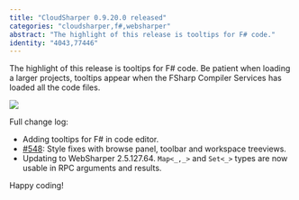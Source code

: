 ```yaml
---
title: "CloudSharper 0.9.20.0 released"
categories: "cloudsharper,f#,websharper"
abstract: "The highlight of this release is tooltips for F# code."
identity: "4043,77446"
---
```

The highlight of this release is tooltips for F# code. Be patient when loading a larger projects, tooltips appear when the FSharp Compiler Services has loaded all the code files.

![](https://i.imgur.com/l9t30Nt.png)

Full change log:

 * Adding tooltips for F# in code editor.
 * [#548](https://bitbucket.org/IntelliFactory/cloudsharper/issue/548/): Style fixes with browse panel, toolbar and workspace treeviews.
 * Updating to WebSharper 2.5.127.64. `Map<_,_>` and `Set<_>` types are now usable in RPC arguments and results.

Happy coding!
